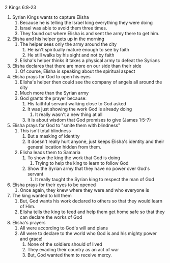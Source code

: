 2 Kings 6:8-23

1. Syrian Kings wants to capture Elisha
	1. Because he is telling the Israel king everything they were doing
	2. Israel was able to avoid them three times.
	3. They found out where Elisha is and sent the army there to get him.
2. Elisha and his helper gets up in the morning
	1. The helper sees only the army around the city
		1. He isn't spiritually mature enough to see by faith
		2. He still walks by his sight and not by faith
	2. Elisha's helper thinks it takes a physical army to defeat the Syrians
3. Elisha declares that there are more on our side than their side
	1. Of course, Elisha is speaking about the spiritual aspect
4. Elisha prays for God to open his eyes
	1. Elisha's helper then could see the company of angels all around the city
	2. Much more than the Syrian army
	3. God grants the prayer because:
		1. His faithful servant walking close to God asked
		2. It was just showing the work God is already doing
			1. It really wasn't a new thing at all
		3. It is about wisdom that God promises to give (James 1:5-7)
5. Elisha prays for God to "smite them with blindness"
	1. This isn't total blindness
		1. But a masking of identity
		2. It doesn't really hurt anyone, just keeps Elisha's identity and their general location hidden from them.
	2. Elisha leads them to Samaria
		1. To show the king the work that God is doing
			1. Trying to help the king to learn to follow God
		2. Show the Syrian army that they have no power over God's servant
			1. It really taught the Syrian king to respect the man of God
6. Elisha prays for their eyes to be opened
	1. Once again, they knew where they were and who everyone is
7. The king wanted to kill them
	1. But, God wants his work declared to others so that they would learn of Him.
	2. Elisha tells the king to feed and help them get home safe so that they can declare the works of God
8. Elisha's prayers
	1. All were according to God's will and plans
	2. All were to declare to the world who God is and his mighty power and grace!
		1. None of the soldiers should of lived
		2. They evading their country as an act of war
		3. But, God wanted them to receive mercy.
